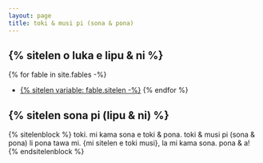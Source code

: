 ```yaml
---
layout: page
title: toki & musi pi (sona & pona)
---
```


## {% sitelen o luka e lipu & ni %}

{% for fable in site.fables -%}
- <a href="{{ fable.url | relative_url }}">{% sitelen variable: fable.sitelen -%}</a>
{% endfor %}

## {% sitelen sona pi (lipu & ni) %}

{% sitelenblock %}
toki.
mi kama sona e toki & pona.
toki & musi pi (sona & pona) li pona tawa mi.
{mi sitelen e toki musi}, la mi kama sona.
pona & a!
{% endsitelenblock %}
